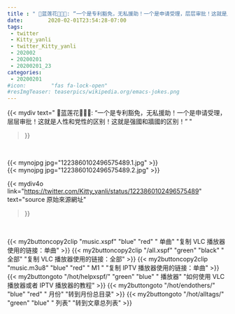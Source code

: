 ```yaml
---
title : " 🦋蓝莲花🌹👼🦋: “一个是专利豁免，无私援助！一个是申请受理，层层审批！这就是人性和党性的区别！这就是强國和牆國的区别！”  "
date:        2020-02-01T23:54:28-07:00
tags:
 - twitter
 - Kitty_yanli
 - twitter_Kitty_yanli
 - 202002
 - 20200201
 - 20200201_23
categories:
 - 20200201
#icon:        "fas fa-lock-open"
#resImgTeaser: teaserpics/wikipedia.org/emacs-jokes.png
---
```


{{< mydiv text=" 🦋蓝莲花🌹👼🦋: “一个是专利豁免，无私援助！一个是申请受理，层层审批！这就是人性和党性的区别！这就是强國和牆國的区别！”  "
>}}
<br>


 {{< mynojpg jpg="1223860102496575489.1.jpg" >}}<br>  {{< mynojpg jpg="1223860102496575489.2.jpg" >}}<br> 



{{< mydiv4o link="https://twitter.com/Kitty_yanli/status/1223860102496575489"
text="source 原始來源網址"
>}}


<br>



{{< my2buttoncopy2clip "music.xspf"        "blue"   "red"    " 单曲"  "复制 VLC 播放器使用的链接：单曲" >}} {{< my2buttoncopy2clip "/all.xspf"         "green"  "black"  " 全部"  "复制 VLC 播放器使用的链接：全部" >}} {{< my2buttoncopy2clip "music.m3u8"        "blue"   "red"    " M1 "    "复制 IPTV 播放器使用的链接：单曲" >}} {{< my2buttongoto      "/hot/helpxspf/"    "green"  "blue"   " 播放器" "如何使用 VLC 播放器或者 IPTV 播放器的教程" >}} {{< my2buttongoto      "/hot/endothers/"   "blue"   "red"    " 月份"   "转到月份总目录" >}} {{< my2buttongoto      "/hot/alltags/"     "green"  "blue"   " 列表"   "转到文章总列表" >}} 
